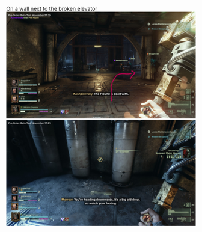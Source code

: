 On a wall next to the broken elevator
![](images/20221125180632_1_edit.jpg)
![](images/20221125180620_1.jpg)